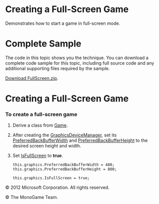 ﻿

# Creating a Full-Screen Game

Demonstrates how to start a game in full-screen mode.

# Complete Sample

The code in this topic shows you the technique. You can download a complete code sample for this topic, including full source code and any additional supporting files required by the sample.

[Download FullScreen.zip](http://go.microsoft.com/fwlink/?LinkId=258700).

# Creating a Full-Screen Game

### To create a full-screen game

1.  Derive a class from [Game](T_Microsoft_Xna_Framework_Game.md).
    
2.  After creating the [GraphicsDeviceManager](T_Microsoft_Xna_Framework_GraphicsDeviceManager.md), set its [PreferredBackBufferWidth](P_Microsoft_Xna_Framework_GraphicsDeviceManager_PreferredBackBufferWidth.md) and [PreferredBackBufferHeight](P_Microsoft_Xna_Framework_GraphicsDeviceManager_PreferredBackBufferHeight.md) to the desired screen height and width.
    
3.  Set [IsFullScreen](P_Microsoft_Xna_Framework_GraphicsDeviceManager_IsFullScreen.md) to **true**.
    
    ```
    this.graphics.PreferredBackBufferWidth = 480;
    this.graphics.PreferredBackBufferHeight = 800;
    
    this.graphics.IsFullScreen = true;
    ```
    

© 2012 Microsoft Corporation. All rights reserved.  

© The MonoGame Team.
